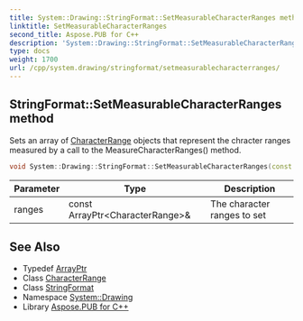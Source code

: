 ```yaml
---
title: System::Drawing::StringFormat::SetMeasurableCharacterRanges method
linktitle: SetMeasurableCharacterRanges
second_title: Aspose.PUB for C++
description: 'System::Drawing::StringFormat::SetMeasurableCharacterRanges method. Sets an array of CharacterRange objects that represent the chracter ranges measured by a call to the MeasureCharacterRanges() method in C++.'
type: docs
weight: 1700
url: /cpp/system.drawing/stringformat/setmeasurablecharacterranges/
---
```

## StringFormat::SetMeasurableCharacterRanges method


Sets an array of [CharacterRange](../../characterrange/) objects that represent the chracter ranges measured by a call to the MeasureCharacterRanges() method.

```cpp
void System::Drawing::StringFormat::SetMeasurableCharacterRanges(const ArrayPtr<CharacterRange> &ranges)
```


| Parameter | Type | Description |
| --- | --- | --- |
| ranges | const ArrayPtr\<CharacterRange\>\& | The character ranges to set |

## See Also

* Typedef [ArrayPtr](../../../system/arrayptr/)
* Class [CharacterRange](../../characterrange/)
* Class [StringFormat](../)
* Namespace [System::Drawing](../../)
* Library [Aspose.PUB for C++](../../../)
